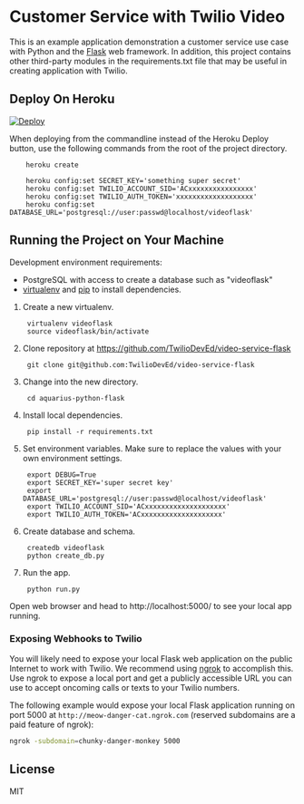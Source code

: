 # Customer Service with Twilio Video

This is an example application demonstration a customer service use case
with Python and the [Flask](http://flask.pocoo.org/) web framework. In
addition, this project contains other third-party modules in the 
requirements.txt file that may be useful in creating application with Twilio.


## Deploy On Heroku
[![Deploy](https://www.herokucdn.com/deploy/button.png)](https://heroku.com/deploy?template=https://github.com/TwilioDevEd/video-service-flask)

When deploying from the commandline instead of the Heroku Deploy button, use 
the following commands from the root of the project directory.

        heroku create

        heroku config:set SECRET_KEY='something super secret'
        heroku config:set TWILIO_ACCOUNT_SID='ACxxxxxxxxxxxxxxxx'
        heroku config:set TWILIO_AUTH_TOKEN='xxxxxxxxxxxxxxxxxxx'
        heroku config:set DATABASE_URL='postgresql://user:passwd@localhost/videoflask'

## Running the Project on Your Machine
Development environment requirements:

* PostgreSQL with access to create a database such as "videoflask"
* [virtualenv](https://virtualenv.pypa.io/en/latest/) and 
  [pip](http://www.pip-installer.org/en/latest/) to install dependencies.

1. Create a new virtualenv.

        virtualenv videoflask
        source videoflask/bin/activate


1. Clone repository at https://github.com/TwilioDevEd/video-service-flask

        git clone git@github.com:TwilioDevEd/video-service-flask


1. Change into the new directory.

        cd aquarius-python-flask


1. Install local dependencies.

        pip install -r requirements.txt


1. Set environment variables. Make sure to replace the values with your
   own environment settings.

        export DEBUG=True
        export SECRET_KEY='super secret key'
        export DATABASE_URL='postgresql://user:passwd@localhost/videoflask'
        export TWILIO_ACCOUNT_SID='ACxxxxxxxxxxxxxxxxxxxx'
        export TWILIO_AUTH_TOKEN='ACxxxxxxxxxxxxxxxxxxxx'


1. Create database and schema.

        createdb videoflask
        python create_db.py


1. Run the app.

        python run.py


Open web browser and head to http://localhost:5000/ to see your local app
running.



### Exposing Webhooks to Twilio
You will likely need to expose your local Flask web application on the 
public Internet to work with Twilio. We recommend using 
[ngrok](https://ngrok.com/docs) to accomplish this. Use ngrok to expose 
a local port and get a publicly accessible URL you can use to accept 
oncoming calls or texts to your Twilio numbers.

The following example would expose your local Flask application running on 
port 5000 at `http://meow-danger-cat.ngrok.com` (reserved subdomains 
are a paid feature of ngrok):

```bash
ngrok -subdomain=chunky-danger-monkey 5000
```


## License
MIT
